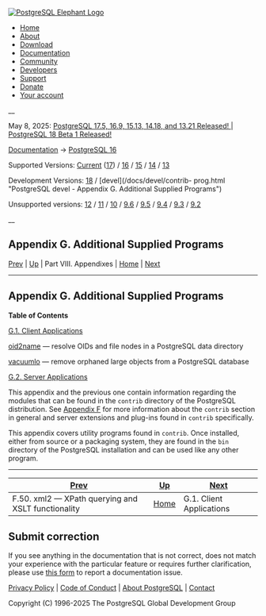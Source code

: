 [ ![PostgreSQL Elephant Logo](/media/img/about/press/elephant.png) ](/)

  * [Home](/ "Home")
  * [About](/about/ "About")
  * [Download](/download/ "Download")
  * [Documentation](/docs/ "Documentation")
  * [Community](/community/ "Community")
  * [Developers](/developer/ "Developers")
  * [Support](/support/ "Support")
  * [Donate](/about/donate/ "Donate")
  * [Your account](/account/ "Your account")

__

May 8, 2025: [ PostgreSQL 17.5, 16.9, 15.13, 14.18, and 13.21 Released! ](/about/news/postgresql-175-169-1513-1418-and-1321-released-3072/) | [ PostgreSQL 18 Beta 1 Released! ](/about/news/postgresql-18-beta-1-released-3070/)

[Documentation](/docs/ "Documentation") -> [PostgreSQL
16](/docs/16/index.html)

Supported Versions: [Current](/docs/current/contrib-prog.html "PostgreSQL 17 -
Appendix G. Additional Supplied Programs") ([17](/docs/17/contrib-prog.html
"PostgreSQL 17 - Appendix G. Additional Supplied Programs")) /
[16](/docs/16/contrib-prog.html "PostgreSQL 16 - Appendix G. Additional
Supplied Programs") / [15](/docs/15/contrib-prog.html "PostgreSQL 15 -
Appendix G. Additional Supplied Programs") / [14](/docs/14/contrib-prog.html
"PostgreSQL 14 - Appendix G. Additional Supplied Programs") /
[13](/docs/13/contrib-prog.html "PostgreSQL 13 - Appendix G. Additional
Supplied Programs")

Development Versions: [18](/docs/18/contrib-prog.html "PostgreSQL 18 -
Appendix G. Additional Supplied Programs") / [devel](/docs/devel/contrib-
prog.html "PostgreSQL devel - Appendix G. Additional Supplied Programs")

Unsupported versions: [12](/docs/12/contrib-prog.html "PostgreSQL 12 -
Appendix G. Additional Supplied Programs") / [11](/docs/11/contrib-prog.html
"PostgreSQL 11 - Appendix G. Additional Supplied Programs") /
[10](/docs/10/contrib-prog.html "PostgreSQL 10 - Appendix G. Additional
Supplied Programs") / [9.6](/docs/9.6/contrib-prog.html "PostgreSQL 9.6 -
Appendix G. Additional Supplied Programs") / [9.5](/docs/9.5/contrib-prog.html
"PostgreSQL 9.5 - Appendix G. Additional Supplied Programs") /
[9.4](/docs/9.4/contrib-prog.html "PostgreSQL 9.4 - Appendix G. Additional
Supplied Programs") / [9.3](/docs/9.3/contrib-prog.html "PostgreSQL 9.3 -
Appendix G. Additional Supplied Programs") / [9.2](/docs/9.2/contrib-prog.html
"PostgreSQL 9.2 - Appendix G. Additional Supplied Programs")

__

Appendix G. Additional Supplied Programs  
---  
[Prev](xml2.html "F.50. xml2 — XPath querying and XSLT functionality")  | [Up](appendixes.html "Part VIII. Appendixes") | Part VIII. Appendixes | [Home](index.html "PostgreSQL 16.9 Documentation") |  [Next](contrib-prog-client.html "G.1. Client Applications")  
  
* * *

## Appendix G. Additional Supplied Programs

**Table of Contents**

[G.1. Client Applications](contrib-prog-client.html)

    

[oid2name](oid2name.html) — resolve OIDs and file nodes in a PostgreSQL data
directory

[vacuumlo](vacuumlo.html) — remove orphaned large objects from a PostgreSQL
database

[G.2. Server Applications](contrib-prog-server.html)

This appendix and the previous one contain information regarding the modules
that can be found in the `contrib` directory of the PostgreSQL distribution.
See [Appendix F](contrib.html "Appendix F. Additional Supplied Modules and
Extensions") for more information about the `contrib` section in general and
server extensions and plug-ins found in `contrib` specifically.

This appendix covers utility programs found in `contrib`. Once installed,
either from source or a packaging system, they are found in the `bin`
directory of the PostgreSQL installation and can be used like any other
program.

* * *

[Prev](xml2.html "F.50. xml2 — XPath querying and XSLT functionality")  | [Up](appendixes.html "Part VIII. Appendixes") |  [Next](contrib-prog-client.html "G.1. Client Applications")  
---|---|---  
F.50. xml2 — XPath querying and XSLT functionality  | [Home](index.html "PostgreSQL 16.9 Documentation") |  G.1. Client Applications  
  
## Submit correction

If you see anything in the documentation that is not correct, does not match
your experience with the particular feature or requires further clarification,
please use [this form](/account/comments/new/16/contrib-prog.html/) to report
a documentation issue.

[Privacy Policy](/about/privacypolicy) | [Code of Conduct](/about/policies/coc/) | [About PostgreSQL](/about/) | [Contact](/about/contact/)  

Copyright (C) 1996-2025 The PostgreSQL Global Development Group

